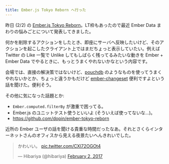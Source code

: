 ```yaml
---
title: Ember.js Tokyo Reborn へ行った
---
```


昨日 (2/2) の [Ember.js Tokyo Reborn](https://emberjs.doorkeeper.jp/events/56135)。LT枠もあったので最近 Ember Data まわりの悩みごとについて発表してきました。

<script async class="speakerdeck-embed" data-id="396313f98d8d42ea87a3e98b10dd80a2" data-ratio="1.77777777777778" src="//speakerdeck.com/assets/embed.js"></script>

何かを削除するアクションをしたとき、即座にサーバへ反映したいけど、そのアクションを起こしたクライアント上ではまだちょっと表示していたい。例えば Twitter の Like 一覧で Unlike してもしばらく残ってるみたいな動きを Ember + Ember Data でやるときに、もっとうまくやれないかなという内容です。

会場では、直接の解決策ではないけど、[pouchdb](https://pouchdb.com/) のようなものを使ってうまくやれないかとか、ちょっと違うかもだけど [ember-changeset](https://github.com/DockYard/ember-changeset) 便利ですよという話を聞けた。便利そう。

その他に気になった話題とか:

* `Ember.computed.filterBy` が激重で困ってる。
* Ember.js のユニットテスト使うといいよ (そういえば使ってないな...)。
* https://github.com/dopin/ember-tokyo-reborn

近所の Ember ユーザの話を聞ける貴重な時間だったなあ。それとさくらインターネットさんのオフィスから見える夜景たいへんきれいでした。

<blockquote class="twitter-tweet" data-lang="en"><p lang="ja" dir="ltr">かわいい。 <a href="https://t.co/CXl72OGOt4">pic.twitter.com/CXl72OGOt4</a></p>&mdash; Hibariya (@hibariya) <a href="https://twitter.com/hibariya/status/827128229546782723">February 2, 2017</a></blockquote>
<script async src="//platform.twitter.com/widgets.js" charset="utf-8"></script>
